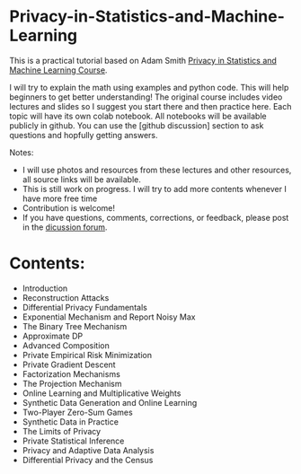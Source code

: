 # Privacy-in-Statistics-and-Machine-Learning

This is a practical tutorial based on Adam Smith [Privacy in Statistics and Machine Learning
Course](https://dpcourse.github.io/schedule.html).

I will try to explain the math using examples and python code. This will help beginners to get better understanding! The original course includes video lectures and slides so I suggest you start there and then practice here. Each topic will have its own colab notebook. All notebooks will be available publicly in github. You can use the [github discussion] section to ask questions and hopfully getting answers.

Notes: 

- I will use photos and resources from these lectures and other resources, all source links will be available.
- This is still work on progress. I will try to add more contents whenever I have more free time 
- Contribution is welcome!
- If you have questions, comments, corrections, or feedback, please post in the [dicussion forum](). 

# Contents:

 -  Introduction
 -  Reconstruction Attacks
 -  Differential Privacy Fundamentals
 -  Exponential Mechanism and Report Noisy Max
 -  The Binary Tree Mechanism
 -  Approximate DP
 -  Advanced Composition
 -  Private Empirical Risk Minimization
 -  Private Gradient Descent
 -  Factorization Mechanisms
 -  The Projection Mechanism
 -  Online Learning and Multiplicative Weights
 -  Synthetic Data Generation and Online Learning
 -  Two-Player Zero-Sum Games
 -  Synthetic Data in Practice
 -  The Limits of Privacy
 -  Private Statistical Inference
 -  Privacy and Adaptive Data Analysis
 -  Differential Privacy and the Census
